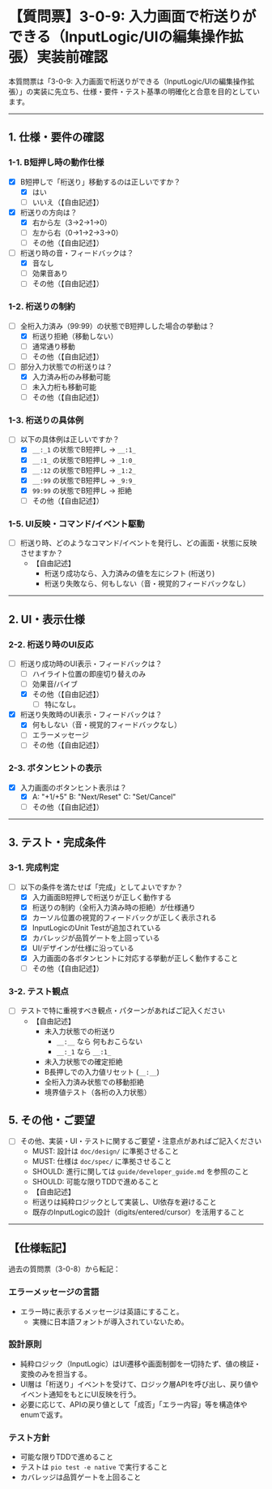# 【質問票】3-0-9: 入力画面で桁送りができる（InputLogic/UIの編集操作拡張）実装前確認

本質問票は「3-0-9: 入力画面で桁送りができる（InputLogic/UIの編集操作拡張）」の実装に先立ち、仕様・要件・テスト基準の明確化と合意を目的としています。

---

## 1. 仕様・要件の確認

### 1-1. B短押し時の動作仕様
- [x] B短押しで「桁送り」移動するのは正しいですか？
    - [x] はい
    - [ ] いいえ（【自由記述】）
- [x] 桁送りの方向は？
    - [x] 右から左（3→2→1→0）
    - [ ] 左から右（0→1→2→3→0）
    - [ ] その他（【自由記述】）
- [ ] 桁送り時の音・フィードバックは？
    - [x] 音なし
    - [ ] 効果音あり
    - [ ] その他（【自由記述】）

### 1-2. 桁送りの制約
- [ ] 全桁入力済み（99:99）の状態でB短押しした場合の挙動は？
    - [x] 桁送り拒絶（移動しない）
    - [ ] 通常通り移動
    - [ ] その他（【自由記述】）
- [ ] 部分入力状態での桁送りは？
    - [x] 入力済み桁のみ移動可能
    - [ ] 未入力桁も移動可能
    - [ ] その他（【自由記述】）

### 1-3. 桁送りの具体例
- [ ] 以下の具体例は正しいですか？
    - [x] `__:_1` の状態でB短押し → `__:1_`
    - [x] `__:1_` の状態でB短押し → `_1:0_`
    - [x] `__:12` の状態でB短押し → `_1:2_`
    - [x] `__:99` の状態でB短押し → `_9:9_`
    - [x] `99:99` の状態でB短押し → 拒絶
    - [ ] その他（【自由記述】）

### 1-5. UI反映・コマンド/イベント駆動
- [ ] 桁送り時、どのようなコマンド/イベントを発行し、どの画面・状態に反映させますか？
    - 【自由記述】
      - 桁送り成功なら、入力済みの値を左にシフト (桁送り)
      - 桁送り失敗なら、何もしない（音・視覚的フィードバックなし）

---

## 2. UI・表示仕様

### 2-2. 桁送り時のUI反応
- [ ] 桁送り成功時のUI表示・フィードバックは？
    - [ ] ハイライト位置の即座切り替えのみ
    - [ ] 効果音/バイブ
    - [x] その他（【自由記述】）
      - [ ] 特になし。
- [x] 桁送り失敗時のUI表示・フィードバックは？
    - [x] 何もしない（音・視覚的フィードバックなし）
    - [ ] エラーメッセージ
    - [ ] その他（【自由記述】）

### 2-3. ボタンヒントの表示
- [x] 入力画面のボタンヒント表示は？
    - [x] A: "+1/+5" B: "Next/Reset" C: "Set/Cancel"
    - [ ] その他（【自由記述】）

---

## 3. テスト・完成条件

### 3-1. 完成判定
- [ ] 以下の条件を満たせば「完成」としてよいですか？
    - [x] 入力画面B短押しで桁送りが正しく動作する
    - [x] 桁送りの制約（全桁入力済み時の拒絶）が仕様通り
    - [x] カーソル位置の視覚的フィードバックが正しく表示される
    - [x] InputLogicのUnit Testが追加されている
    - [x] カバレッジが品質ゲートを上回っている
    - [x] UI/デザインが仕様に沿っている
    - [x] 入力画面の各ボタンヒントに対応する挙動が正しく動作すること
    - [ ] その他（【自由記述】）

### 3-2. テスト観点
- [ ] テストで特に重視すべき観点・パターンがあればご記入ください
    - 【自由記述】
      - 未入力状態での桁送り 
        - `__:__` なら 何もおこらない
        - `__:_1` なら `__:1_`
      - 未入力状態での確定拒絶
      - B長押しでの入力値リセット (`__:__`)
      - 全桁入力済み状態での移動拒絶
      - 境界値テスト（各桁の入力状態）

## 5. その他・ご要望
- [ ] その他、実装・UI・テストに関するご要望・注意点があればご記入ください
    - MUST: 設計は `doc/design/` に準拠させること
    - MUST: 仕様は `doc/spec/` に準拠させること
    - SHOULD: 進行に関しては `guide/developer_guide.md` を参照のこと
    - SHOULD: 可能な限りTDDで進めること
    - 【自由記述】
    - 桁送りは純粋ロジックとして実装し、UI依存を避けること
    - 既存のInputLogicの設計（digits/entered/cursor）を活用すること

---

## 【仕様転記】
過去の質問票（3-0-8）から転記：

### エラーメッセージの言語
- エラー時に表示するメッセージは英語にすること。
  - 実機に日本語フォントが導入されていないため。

### 設計原則
- 純粋ロジック（InputLogic）はUI遷移や画面制御を一切持たず、値の検証・変換のみを担当する。
- UI層は「桁送り」イベントを受けて、ロジック層APIを呼び出し、戻り値やイベント通知をもとにUI反映を行う。
- 必要に応じて、APIの戻り値として「成否」「エラー内容」等を構造体やenumで返す。

### テスト方針
- 可能な限りTDDで進めること
- テストは `pio test -e native` で実行すること
- カバレッジは品質ゲートを上回ること 